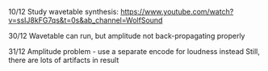 10/12
Study wavetable synthesis: https://www.youtube.com/watch?v=ssIJ8kFG7qs&t=0s&ab_channel=WolfSound

30/12 
Wavetable can run, but amplitude not back-propagating properly

31/12
Amplitude problem - use a separate encode for loudness instead
Still, there are lots of artifacts in result